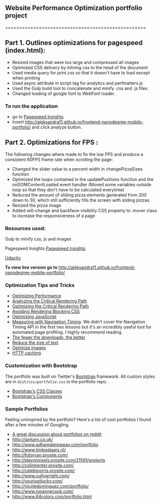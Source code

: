 ## Website Performance Optimization portfolio project
==================================================

Part 1. Outlines optimizations for pagespeed (index.html):
----------------------------------------------------

* Resized images that were too large and compressed all images
* Optimized CSS delivery by inlining css to the head of the document
* Used media query for print.css so that it doesn't have to load except when printing
* Used async attribute in script tag for analytics and perfmatters.js
* Used the Gulp build tool to concatenate and minify .css and .js files.
* Changed loading of google font to WebFont loader.

### To run the application 
+ go to [Pagespeed Insights](http://https://developers.google.com/speed/pagespeed/insights).
+ Insert http://aleksandra11.github.io/frontend-nanodegree-mobile-portfolio/ and click analyze button.

Part 2. Optimizations for FPS :
----------------------------------------------------------------------------------------------------------
The following changes where made to fix the low FPS and produce a consistent 60FPS frame rate when scrolling the page:

+ Changed the slider value to a percent width in changePizzaSizes function
+ Optimized the loops contained in the updatePositions function and the onDOMContentLoaded event handler (Moved some variables outside loop so that they don't have to be calculated everytime)
+ Reduced the amount of sliding pizza elements generated from 200 down to 30, which still sufficiently fills the screen with sliding pizzas.
+ Resized the pizza image
+ Added will-change and backface-visibility CSS property to .mover class to increase the responsiveness of a page


### Resources used:

Gulp to minify css, js and images

Pagespeed Insights [Pagespeed Insights](http://https://developers.google.com/speed/pagespeed/insights).

[Udacity](https://www.udacity.com/course/ud884).

**To view live version go to** http://aleksandra11.github.io/frontend-nanodegree-mobile-portfolio/



### Optimization Tips and Tricks
* [Optimizing Performance](https://developers.google.com/web/fundamentals/performance/ "web performance")
* [Analyzing the Critical Rendering Path](https://developers.google.com/web/fundamentals/performance/critical-rendering-path/analyzing-crp.html "analyzing crp")
* [Optimizing the Critical Rendering Path](https://developers.google.com/web/fundamentals/performance/critical-rendering-path/optimizing-critical-rendering-path.html "optimize the crp!")
* [Avoiding Rendering Blocking CSS](https://developers.google.com/web/fundamentals/performance/critical-rendering-path/render-blocking-css.html "render blocking css")
* [Optimizing JavaScript](https://developers.google.com/web/fundamentals/performance/critical-rendering-path/adding-interactivity-with-javascript.html "javascript")
* [Measuring with Navigation Timing](https://developers.google.com/web/fundamentals/performance/critical-rendering-path/measure-crp.html "nav timing api"). We didn't cover the Navigation Timing API in the first two lessons but it's an incredibly useful tool for automated page profiling. I highly recommend reading.
* <a href="https://developers.google.com/web/fundamentals/performance/optimizing-content-efficiency/eliminate-downloads.html">The fewer the downloads, the better</a>
* <a href="https://developers.google.com/web/fundamentals/performance/optimizing-content-efficiency/optimize-encoding-and-transfer.html">Reduce the size of text</a>
* <a href="https://developers.google.com/web/fundamentals/performance/optimizing-content-efficiency/image-optimization.html">Optimize images</a>
* <a href="https://developers.google.com/web/fundamentals/performance/optimizing-content-efficiency/http-caching.html">HTTP caching</a>

### Customization with Bootstrap
The portfolio was built on Twitter's <a href="http://getbootstrap.com/">Bootstrap</a> framework. All custom styles are in `dist/css/portfolio.css` in the portfolio repo.

* <a href="http://getbootstrap.com/css/">Bootstrap's CSS Classes</a>
* <a href="http://getbootstrap.com/components/">Bootstrap's Components</a>

### Sample Portfolios

Feeling uninspired by the portfolio? Here's a list of cool portfolios I found after a few minutes of Googling.

* <a href="http://www.reddit.com/r/webdev/comments/280qkr/would_anybody_like_to_post_their_portfolio_site/">A great discussion about portfolios on reddit</a>
* <a href="http://ianlunn.co.uk/">http://ianlunn.co.uk/</a>
* <a href="http://www.adhamdannaway.com/portfolio">http://www.adhamdannaway.com/portfolio</a>
* <a href="http://www.timboelaars.nl/">http://www.timboelaars.nl/</a>
* <a href="http://futoryan.prosite.com/">http://futoryan.prosite.com/</a>
* <a href="http://playonpixels.prosite.com/21591/projects">http://playonpixels.prosite.com/21591/projects</a>
* <a href="http://colintrenter.prosite.com/">http://colintrenter.prosite.com/</a>
* <a href="http://calebmorris.prosite.com/">http://calebmorris.prosite.com/</a>
* <a href="http://www.cullywright.com/">http://www.cullywright.com/</a>
* <a href="http://yourjustlucky.com/">http://yourjustlucky.com/</a>
* <a href="http://nicoledominguez.com/portfolio/">http://nicoledominguez.com/portfolio/</a>
* <a href="http://www.roxannecook.com/">http://www.roxannecook.com/</a>
* <a href="http://www.84colors.com/portfolio.html">http://www.84colors.com/portfolio.html</a>
